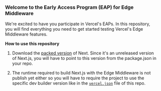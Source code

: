 ### Welcome to the Early Access Program (EAP) for Edge Middleware

We're excited to have you participate in Vercel's EAPs. In this repository, you will find everything you need to get started testing Vercel's Edge Middleware features.  

**How to use this repository**

1. Download the [packed version]('.next-v12.0.0-nightly.6.tgz) of Next. Since it's an unreleased version of Next.js, you will have to point to this version from the package.json in your repo.

2. The runtime required to build Next.js with the Edge Middleware is not publish yet either so you will have to require the project to use the specific dev builder version like in the [`vercel.json`](".vercel.json#L5") file of this repo.